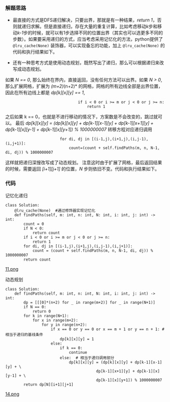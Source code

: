 ### 解题思路
- 最直接的方式是DFS递归解决，只要出界，那就是有一种结果，*return 1*，否则就递归求解。但是直接递归，存在大量的重复计算，比如考虑移动*k*步和移动*k-1*步的时候，就可以有1步选择不同的位置出界（其实也可以选更多不同的步数）。如果要采用递归的方式，应当考虑采用记忆化的方法，python提供了 `@lru_cache(None)` 装饰器，可以实现备忘的功能，加上 `@lru_cache(None)` 的代码和执行结果如下。

- 还有一种思考方式是使用动态规划，既然写出了递归，那么可以根据递归来改写成动态规划。

如果 *N == 0*, 那么始终在界内，直接返回，没有任何方法可以出界。如果 *N > 0*,那么扩展网格，扩展为 *(m+2)*(n+2)* 的网格，网格的所有边线全部是出界位置，因此在所有边线上都是 *dp[k][x][y] == 1*, 

```python3
                                if i < 0 or i >= m or j < 0 or j >= n: 
                                    return 1
```

之后如果 k == 0，也就是不进行移动的情况下，方案数是不会改变的，跳过就可以。
最后
*dp[k][x][y] = (dp[k][x][y] + dp[k-1][x-1][y] + dp[k-1][x+1][y] + dp[k-1][x][y-1] + dp[k-1][x][y+1]) % 1000000007*
转移方程对应递归调用 

```python3
                        for di, dj in [(i-1,j),(i+1,j),(i,j-1),(i,j+1)]:
                            count=(count + self.findPaths(m, n, N-1, di, dj)) % 1000000007
```

这样就把递归深搜改写成了动态规划。
注意这时由于扩展了网格，最后返回结果的时候，需要返回 *[i+1][j+1]* 的位置，*N* 步则依旧不变。代码和执行结果如下。

### 代码

记忆化递归
```python3
class Solution:
    @lru_cache(None)  #通过修饰器实现记忆化
    def findPaths(self, m: int, n: int, N: int, i: int, j: int) -> int:
        count = 0
        if N < 0:
            return count
        if i < 0 or i >= m or j < 0 or j >= n:
            return 1
        for di, dj in [(i-1,j),(i+1,j),(i,j-1),(i,j+1)]:
            count = (count + self.findPaths(m, n, N-1, di, dj)) % 1000000007
        return count
```
 [11.png](https://pic.leetcode-cn.com/1600243153-ipCYgr-11.png)

动态规划
```python3
class Solution:
    def findPaths(self, m: int, n: int, N: int, i: int, j: int) -> int:
        dp = [[[0]*(n+2) for _ in range(m+2)] for _ in range(N+1)]
        if N == 0:
            return 0
        for k in range(N+1):
            for x in range(m+2):
                for y in range(n+2):
                    if x == 0 or y == 0 or x == m + 1 or y == n + 1: #相当于递归的基线条件
                        dp[k][x][y] = 1
                    else:
                        if k == 0:
                            continue
                        else:  # 相当于递归调用部分
                            dp[k][x][y] = (dp[k][x][y] + dp[k-1][x-1][y] + \
                                        dp[k-1][x+1][y] + dp[k-1][x][y-1] + \
                                        dp[k-1][x][y+1]) % 1000000007
        return dp[N][i+1][j+1]
```
 [14.png](https://pic.leetcode-cn.com/1600244158-cBuqTv-14.png)
